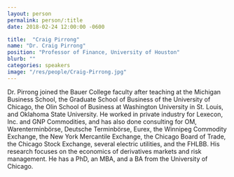 ```yaml
---
layout: person
permalink: person/:title
date: 2018-02-24 12:00:00 -0600

title:  "Craig Pirrong"
name: "Dr. Craig Pirrong"
position: "Professor of Finance, University of Houston"
blurb: ""
categories: speakers
image: "/res/people/Craig-Pirrong.jpg"
---
```


Dr. Pirrong joined the Bauer College faculty after teaching at the Michigan Business School, the Graduate School of Business of the University of Chicago, the Olin School of Business at Washington University in St. Louis, and Oklahoma State University. He worked in private industry for Lexecon, Inc. and GNP Commodities, and has also done consulting for OM, Warenterminbörse, Deutsche Terminbörse, Eurex, the Winnipeg Commodity Exchange, the New York Mercantile Exchange, the Chicago Board of Trade, the Chicago Stock Exchange, several electric utilities, and the FHLBB. His research focuses on the economics of derivatives markets and risk management. He has a PhD, an MBA, and a BA from the University of Chicago.